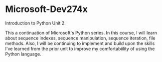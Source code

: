 # Microsoft-Dev274x
Introduction to Python Unit 2. 

This a continuation of Microsoft's Python series. In this course, I will learn about sequence indexes, sequence manipulation, sequence iteration, file methods. Also, I will be continuing to implement and build upon the skills I've learned from the prior unit to improve my comfortabiility of using the Python language.
